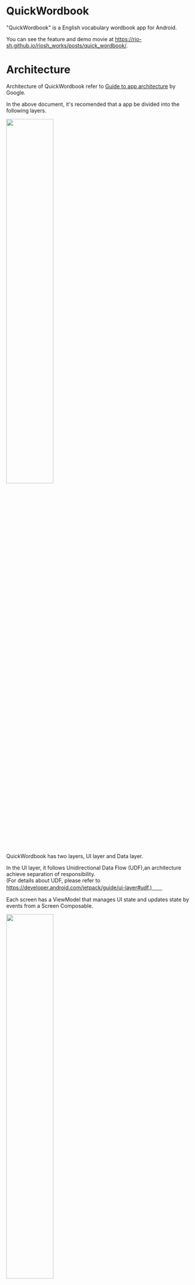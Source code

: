 # QuickWordbook

"QuickWordbook" is a English vocabulary wordbook app for Android.  

You can see the feature and demo movie at https://rio-sh.github.io/riosh_works/posts/quick_wordbook/.

# Architecture

Architecture of QuickWordbook refer to [Guide to app architecture](https://developer.android.com/jetpack/guide) by Google.  

In the above document, it's recomended that a app be divided into the following layers.  

<img src="https://developer.android.com/topic/libraries/architecture/images/mad-arch-overview.png" width=50%>  
  

QuickWordbook has two layers, UI layer and Data layer.

In the UI layer, it follows Unidirectional Data Flow (UDF),an architecture achieve separation of responsibility.    
(For details about UDF, please refer to https://developer.android.com/jetpack/guide/ui-layer#udf.)　　

Each screen has a ViewModel that manages UI state and updates state by events from a Screen Composable.  

<img src="https://developer.android.com/topic/libraries/architecture/images/mad-arch-ui-udf.png" width=50%>  

In the Data layer, it follows repository pattern.  
This app has a repository and retrive data from a local database (Room) and a http client (Retrofit).  

<img src="https://developer.android.com/topic/libraries/architecture/images/mad-arch-data-overview.png" width=50%>  

This http client is used for the auto translation feature in the app. It accesses to [Google Apps Script](https://www.google.com/script/start/)
